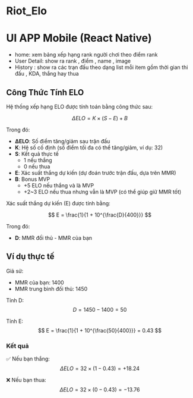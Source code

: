 # Riot_Elo



# UI APP Mobile (React Native) 

 - home: xem bảng xếp hạng rank người chơi theo điểm rank
 - User Detail:  show ra rank , điểm , name , image
 - History : show ra các trạn đấu theo dạng list mỗi item gồm thời gian thi đấu , KDA, thắng hay thua




## Công Thức Tính ELO

Hệ thống xếp hạng ELO được tính toán bằng công thức sau:

$$
\Delta ELO = K \times (S - E) + B
$$

Trong đó:
- **ΔELO**: Số điểm tăng/giảm sau trận đấu
- **K**: Hệ số cố định (số điểm tối đa có thể tăng/giảm, ví dụ: 32)
- **S**: Kết quả thực tế
  - 1 nếu thắng
  - 0 nếu thua
- **E**: Xác suất thắng dự kiến (dự đoán trước trận đấu, dựa trên MMR)
- **B**: Bonus MVP
  - +5 ELO nếu thắng và là MVP
  - +2~3 ELO nếu thua nhưng vẫn là MVP (có thể giúp giữ MMR tốt)

Xác suất thắng dự kiến (E) được tính bằng:

$$
E = \frac{1}{1 + 10^{\frac{D}{400}}}
$$

Trong đó:
- **D**: MMR đối thủ - MMR của bạn


## Ví dụ thực tế

Giả sử:
- MMR của bạn: 1400
- MMR trung bình đối thủ: 1450

Tính D:
$$
D = 1450 - 1400 = 50
$$

Tính E:
$$
E = \frac{1}{1 + 10^{\frac{50}{400}}} = 0.43
$$

### Kết quả

✅ Nếu bạn thắng:
$$
\Delta ELO = 32 \times (1 - 0.43) = +18.24
$$

❌ Nếu bạn thua:
$$
\Delta ELO = 32 \times (0 - 0.43) = -13.76
$$

